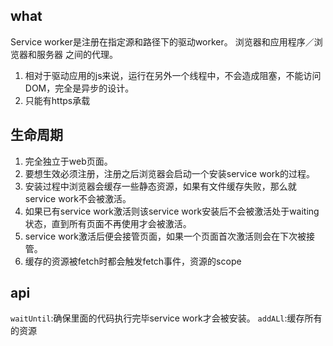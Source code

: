 ## what
Service worker是注册在指定源和路径下的驱动worker。
浏览器和应用程序／浏览器和服务器 之间的代理。
1. 相对于驱动应用的js来说，运行在另外一个线程中，不会造成阻塞，不能访问DOM，完全是异步的设计。
2. 只能有https承载
## 生命周期
1. 完全独立于web页面。
2. 要想生效必须注册，注册之后浏览器会启动一个安装service work的过程。
3. 安装过程中浏览器会缓存一些静态资源，如果有文件缓存失败，那么就service work不会被激活。
4. 如果已有service work激活则该service work安装后不会被激活处于waiting状态，直到所有页面不再使用才会被激活。
5. service work激活后便会接管页面，如果一个页面首次激活则会在下次被接管。
6. 缓存的资源被fetch时都会触发fetch事件，资源的scope
## api
`waitUntil`:确保里面的代码执行完毕service work才会被安装。
`addALl`:缓存所有的资源

